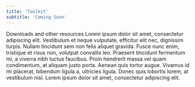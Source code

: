 ```yaml
---
title: 'Toolkit'
subtitle: 'Coming Soon'
---
```


Downloads and other resources Lorem ipsum dolor sit amet, consectetur adipiscing elit. Vestibulum et neque vulputate, efficitur elit nec, dignissim turpis. Nullam tincidunt sem non felis aliquet gravida. Fusce nunc enim, tristique et risus non, volutpat convallis leo. Praesent tincidunt fermentum mi, a viverra nibh luctus faucibus. Proin hendrerit massa vel quam condimentum, at aliquam justo porta. Aenean quis tortor augue. Vivamus id mi placerat, bibendum ligula a, ultricies ligula. Donec quis lobortis lorem, at vestibulum nisl. Lorem ipsum dolor sit amet, consectetur adipiscing elit.